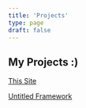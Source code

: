 ```yaml
---
title: 'Projects'
type: page
draft: false
---
```


## My Projects :)

[This Site](/posts/writiting-a-blog-portfolio)

[Untitled Framework](/tags/untitled-framework/)
